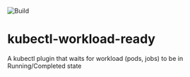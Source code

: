 ![Build](https://github.com/eranreshef/kubectl-workload-ready/workflows/Build/badge.svg)
# kubectl-workload-ready
A kubectl plugin that waits for workload (pods, jobs) to be in Running/Completed state
